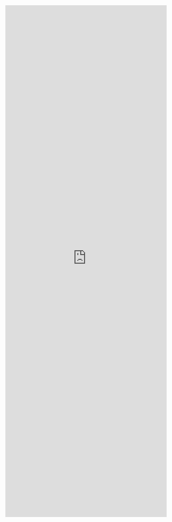 <iframe 
    title='DocumentCard Examples'
    src='https://fabricweb.z5.web.core.windows.net/pr-deploy-site/refs/pull/9333/merge/fabric-website-resources/dist/index.html#/examples/documentcard?docsExample=true'
    frameborder='no'
    height='1600'
    style='width: 100%;'
>